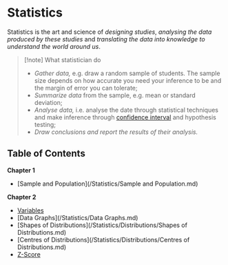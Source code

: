 # Statistics

Statistics is the art and science of *designing studies*, *analysing the data produced by these studies* and *translating the data into knowledge to understand the world around us*.

> [!note] What statistician do
> 
> - *Gather data,* e.g. draw a random sample of students. The sample size depends on how accurate you need your inference to be and the margin of error you can tolerate;
> - *Summarize data* from the sample, e.g. mean or standard deviation;
> - *Analyse data,* i.e. analyse the date through statistical techniques and make inference through [confidence interval](?TK) and hypothesis testing;
> - *Draw conclusions and report the results of their analysis.*

## Table of Contents

**Chapter 1**

- [Sample and Population](/Statistics/Sample and Population.md)

**Chapter 2**

- [Variables](Probability%20and%20Statistics/Statistic%20Introduction/Variables.md)
- [Data Graphs](/Statistics/Data Graphs.md)
- [Shapes of Distributions](/Statistics/Distributions/Shapes of Distributions.md)
- [Centres of Distributions](/Statistics/Distributions/Centres of Distributions.md)
- [Z-Score](/Statistics/Z-Score.md)
